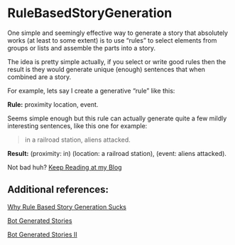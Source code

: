 # RuleBasedStoryGeneration
One simple and seemingly effective way to generate a story that absolutely works (at least to some extent) is to use “rules” to select elements from groups or lists and assemble the parts into a story.

The idea is pretty simple actually, if you select or write good rules then the result is they would generate unique (enough) sentences that when combined are a story.

For example, lets say I create a generative “rule” like this:

**Rule:** proximity location, event.

Seems simple enough but this rule can actually generate quite a few mildly interesting sentences, like this one for example:

> in a railroad station, aliens attacked.

**Result:** (proximity: in) (location: a railroad station), (event: aliens attacked).

Not bad huh? [Keep Reading at my Blog](https://geekgirljoy.wordpress.com/2018/09/13/rule-based-story-generation/)

## Additional references: 

[Why Rule Based Story Generation Sucks](https://geekgirljoy.wordpress.com/2018/09/21/rule-based-story-code/)

[Bot Generated Stories](https://geekgirljoy.wordpress.com/2018/08/31/bot-generated-stories/)

[Bot Generated Stories II](https://geekgirljoy.wordpress.com/2018/09/05/bot-generated-stories-ii/)


